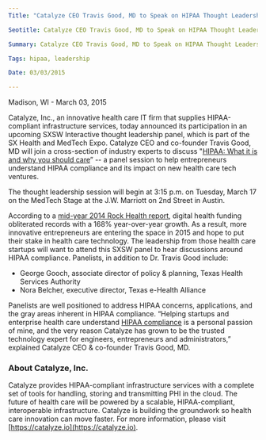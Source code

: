 ```yaml
---
Title: "Catalyze CEO Travis Good, MD to Speak on HIPAA Thought Leadership Panel at South by Southwest (SXSW)®"

Seotitle: Catalyze CEO Travis Good, MD to Speak on HIPAA Thought Leadership Panel at South by Southwest (SXSW)®

Summary: Catalyze CEO Travis Good, MD to Speak on HIPAA Thought Leadership Panel at South by Southwest (SXSW)®

Tags: hipaa, leadership

Date: 03/03/2015

---
```

Madison, WI - March 03, 2015

Catalyze, Inc., an innovative health care IT firm that supplies HIPAA-compliant infrastructure services, today announced its participation in an upcoming SXSW Interactive thought leadership panel, which is part of the SX Health and MedTech Expo. Catalyze CEO and co-founder Travis Good, MD will join a cross-section of industry experts to discuss "[HIPAA: What it is and why you should care](http://schedule.sxsw.com/2015/events/event_IAP997059)” -- a panel session to help entrepreneurs understand HIPAA compliance and its impact on new health care tech ventures.

The thought leadership session will begin at 3:15 p.m. on Tuesday, March 17 on the MedTech Stage at the J.W. Marriott on 2nd Street in Austin.

According to a [mid-year 2014 Rock Health report](http://rockhealth.com/2014/06/2014-midyear-digital-health-funding-update/), digital health funding obliterated records with a 168% year-over-year growth. As a result, more innovative entrepreneurs are entering the space in 2015 and hope to put their stake in health care technology. The leadership from those health care startups will want to attend this SXSW panel to hear discussions around HIPAA compliance. Panelists, in addition to Dr. Travis Good include:

* George Gooch, associate director of policy & planning, Texas Health Services Authority
* Nora Belcher, executive director, Texas e-Health Alliance

Panelists are well positioned to address HIPAA concerns, applications, and the gray areas inherent in HIPAA compliance. “Helping startups and enterprise health care understand [HIPAA compliance](https://catalyze.io/compliance) is a personal passion of mine, and the very reason Catalyze has grown to be the trusted technology expert for engineers, entrepreneurs and administrators,” explained Catalyze CEO & co-founder Travis Good, MD.

### About Catalyze, Inc.

Catalyze provides HIPAA-compliant infrastructure services with a complete set of tools for handling, storing and transmitting PHI in the cloud. The future of health care will be powered by a scalable, HIPAA-compliant, interoperable infrastructure. Catalyze is building the groundwork so health care innovation can move faster. For more information, please visit [https://catalyze.io](https://catalyze.io).
